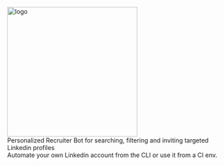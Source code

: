 <img width="300" alt="logo" src="https://user-images.githubusercontent.com/57605485/157790880-620d837b-c936-472b-a502-3871cd9530eb.png"><br/>
Personalized Recruiter Bot for searching, filtering and inviting targeted Linkedin profiles<br/>
Automate your own Linkedin account from the CLI or use it from a CI env.

